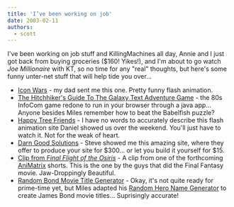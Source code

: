 ```yaml
---
title: 'I’ve been working on job'
date: 2003-02-11
authors:
  - scott
---
```


I've been working on job stuff and KillingMachines all day, Annie and I just got back from buying groceries ($160! Yikes!), and I'm about to go watch _Joe Millionaire_ with KT, so no time for any "real" thoughts, but here's some funny unter-net stuff that will help tide you over...

- [Icon Wars](http://www.divstivs.plus.com/iconwar/) - my dad sent me this one. Pretty funny flash animation.
- [The Hitchhiker's Guide To The Galaxy Text Adventure Game](http://www.douglasadams.com/creations/infocomjava.html) - the 80s InfoCom game redone to run in your browser through a java app... Anyone besides Miles remember how to beat the Babelfish puzzle?
- [Happy Tree Friends](http://www.happytreefriends.com/) - I have no words to accurately describe this flash animation site Daniel showed us over the weekend. You'll just have to watch it. Not for the weak of heart.
- [Darn Good Solutions](http://darngoodsolutions.com/) - Steve showed me this amazing site, where they offer to produce your site for $300... or let you build it yourself for $15.
- [Clip from _Final Flight of the Osiris_](http://mediaviewer.ign.com/ignMediaPage.jsp?channel_id=157&article_id=385121&adtag=network%3Dign%26site%3Dfilmforceviewer%26pagetype%3Darticle&page_title=The+Final+Flight+of+the+Osiris) - A clip from one of the forthcoming [AniMatrix](http://www.theanimatrix.com/) shorts. This is the one by the guys that did the Final Fantasy movie. Jaw-Droppingly Beautiful.
- [Random Bond Movie Title Generator](http://isometric.sixsided.org/cgi-bin/randombond.pl) - Okay, it's not quite ready for prime-time yet, but Miles adapted his [Random Hero Name Generator](http://isometric.sixsided.org/cgi-bin/randomhero.pl) to create James Bond movie titles... Suprisingly accurate!
